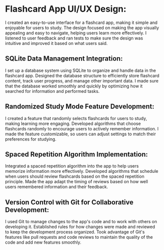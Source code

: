 <h1>Flashcard App UI/UX Design:</h1>

I created an easy-to-use interface for a flashcard app, making it simple and enjoyable for users to study.
The design focused on making the app visually appealing and easy to navigate, helping users learn more effectively.
I listened to user feedback and ran tests to make sure the design was intuitive and improved it based on what users said.

<H2>SQLite Data Management Integration:</H2>

I set up a database system using SQLite to organize and handle data in the flashcard app.
Designed the database structure to efficiently store flashcard content, track user progress, and manage other important data.
I made sure that the database worked smoothly and quickly by optimizing how it searched for information and performed tasks.

<H2>Randomized Study Mode Feature Development:</H2>

I created a feature that randomly selects flashcards for users to study, making learning more engaging.
Developed algorithms that choose flashcards randomly to encourage users to actively remember information.
I made the feature customizable, so users can adjust settings to match their preferences for studying.

<H2>Spaced Repetition Algorithm Implementation:</H2>

Integrated a spaced repetition algorithm into the app to help users memorize information more effectively.
Developed algorithms that schedule when users should review flashcards based on the spaced repetition principle.
Made the app adapt the timing of reviews based on how well users remembered information and their feedback.

<H2>Version Control with Git for Collaborative Development:</H2>

I used Git to manage changes to the app's code and to work with others on developing it.
Established rules for how changes were made and reviewed to keep the development process organized.
Took advantage of Git's features like pull requests and code reviews to maintain the quality of the code and add new features smoothly.
